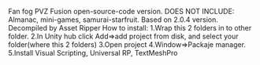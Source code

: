 Fan fog PVZ Fusion open-source-code version. DOES NOT INCLUDE: Almanac, mini-games, samurai-starfruit. Based on 2.0.4 version. Decompiled by Asset Ripper
How to install: 
1.Wrap this 2 folders in to other folder.
2.In Unity hub click Add=>add project from disk, and select your folder(where this 2 folders)
3.Open project
4.Window=>Packaje manager.
5.Install Visual Scripting, Universal RP, TextMeshPro
